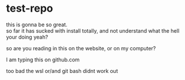 # test-repo  

this is gonna be so great.  
so far it has sucked with install
totally, and not understand what the hell your doing yeah?

so are you reading in this on the website, or on my computer?

I am typing this on github.com

too bad the wsl or/and git bash didnt work out


